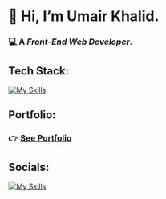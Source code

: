 # 👋 Hi, I’m **Umair Khalid**.
###  💻 A **_Front-End Web Developer_**.
## Tech Stack:
[![My Skills](https://skillicons.dev/icons?i=html,css,sass,js,react,redux,tailwind,materialui,bootstrap)](https://skillicons.dev)
## Portfolio:
### 👉 [See Portfolio](https://umairdev.netlify.app/)
## Socials:
[![My Skills](https://skillicons.dev/icons?i=linkedin)](https://www.linkedin.com/in/umair-khalid-dev1/)
<!---
umairKhalid5/umairKhalid5 is a ✨ special ✨ repository because its `README.md` (this file) appears on your GitHub profile.
You can click the Preview link to take a look at your changes.
--->
